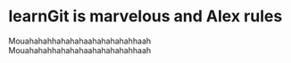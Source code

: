 # learnGit is marvelous and Alex rules




Mouahahahhahahahaahahahahahhaah
Mouahahahhahahahaahahahahahhaah
